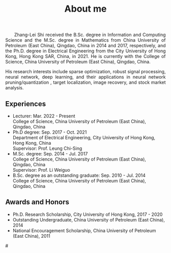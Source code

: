 ﻿---
permalink: /
title: "About me"
excerpt: "About me"
author_profile: true
redirect_from: 
  - /about/
  - /about.html
---


<head>
   <style>
      .indent {
        text-align: justify;
        hyphens: auto;
        text-indent: 2em; 
      }
      .no-indent {
        text-align: justify;
        hyphens: auto;
        text-indent: 0; 
      }
   </style>
</head>
  
<body>
<p class="indent">
Zhang-Lei Shi received the B.Sc. degree in Information and Computing Science and the M.Sc. degree in Mathematics from China University of Petroleum (East China), Qingdao, China in 2014 and 2017, respectively, and the Ph.D. degree in Electrical Engineering from the City University of Hong Kong, Hong Kong SAR, China, in 2021.  He is currently with the College of Science, China University of Petroleum (East China), Qingdao, China.
</p>

<p class="no-indent">
His research interests include sparse optimization, robust signal processing, neural network, deep learning, and their applications in neural network pruning/quantization , target localization, image recovery, and stock market analysis.
</p>
</body>

Experiences
----------
* Lecturer: Mar. 2022 - Present  
  College of Science, China University of Petroleum (East China), Qingdao, China
* Ph.D degree: Sep. 2017 - Oct. 2021    
  Department of Electrical Engineering, City University of Hong Kong, Hong Kong, China    
  Supervisor: Prof. Leung Chi-Sing  
* M.Sc. degree: Sep. 2014 - Jul. 2017   
  College of Science, China University of Petroleum (East China), Qingdao, China   
  Supervisor: Prof. Li Weiguo  
* B.Sc. degree as an outstanding graduate: Sep. 2010 - Jul. 2014     
  College of Science, China University of Petroleum (East China), Qingdao, China

Awards and Honors
----------
* Ph.D. Research Scholarship, City University of Hong Kong, 2017 - 2020
* Outstanding Undergraduate, China University of Petroleum (East China), 2014
* National Encouragement Scholarship, China University of Petroleum (East China), 2011


<script>
var clustrmapsOptions = {
    width: '300px',
    height: '300px'
};
</script>
#<script type="text/javascript" id="clustrmaps" src="//clustrmaps.com/map_v2.js?d=G-l6dDdxrbBGbBmXMk7yQvaku5-#ewZ6XA6M6H25O3LQ&cl=ffffff&w=a"></script>









